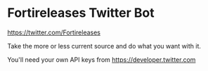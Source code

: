# Fortireleases Twitter Bot

https://twitter.com/Fortireleases

Take the more or less current source and do what you want with it.

You'll need your own API keys from https://developer.twitter.com
